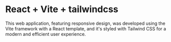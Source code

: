 # React + Vite + tailwindcss

This web application, featuring responsive design, was developed using the Vite framework with a React template, and it's styled with Tailwind CSS for a modern and efficient user experience.


